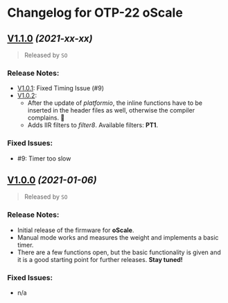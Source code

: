 # Changelog for OTP-22 oScale

## [V1.1.0](https://github.com/knuffel-v2/OTP22_oScale/releases/tag/v1.1.0) *(2021-xx-xx)*

>Released by `SO`

### Release Notes:
- [V1.0.1](https://github.com/knuffel-v2/OTP22_oScale/releases/tag/v1.0.1): Fixed Timing Issue (#9)
- [V1.0.2](https://github.com/knuffel-v2/OTP22_oScale/releases/tag/v1.0.2): 
    - After the update of *platformio*, the inline functions have to be inserted in the header files as well, otherwise the compiler complains. :shrug:
    - Adds IIR filters to *filter8*. Available filters: **PT1**.

### Fixed Issues:

- #9: Timer too slow

## [V1.0.0](https://github.com/knuffel-v2/OTP22_oScale/releases/tag/v1.0.0) *(2021-01-06)*

>Released by `SO`

### Release Notes:
- Initial release of the firmware for **oScale**.
- Manual mode works and measures the weight and implements a basic timer.
- There are a few functions open, but the basic functionality is given and it is a good starting point for further releases. **Stay tuned!**

### Fixed Issues:

- n/a
